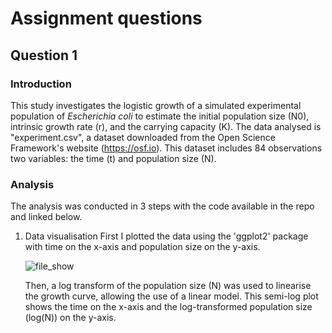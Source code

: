 # Assignment questions

## Question 1

### Introduction
This study investigates the logistic growth of a simulated experimental population of _Escherichia coli_ to estimate the initial population size (N0), intrinsic growth rate (r), and the carrying capacity (K). The data analysed is "experiment.csv", a dataset downloaded from the Open Science Framework's website (https://osf.io). This dataset includes 84 observations two variables: the time (t) and population size (N).

### Analysis
The analysis was conducted in 3 steps with the code available in the repo and linked below.

1. Data visualisation
   First I plotted the data using the 'ggplot2' package with time on the x-axis and population size on the y-axis.
   
   ![file_show](https://github.com/user-attachments/assets/fcfe6e62-651f-46d3-a93e-c1a8590c371f)

   Then, a log transform of the population size (N) was used to linearise the growth curve, allowing the use of a linear model. This semi-log plot shows the time on the x-axis and the log-transformed population size (log(N)) on the y-axis. 
